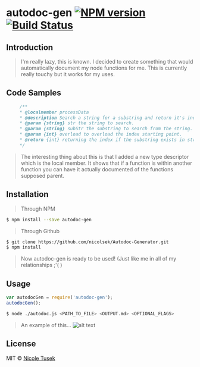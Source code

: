 # autodoc-gen [![NPM version](https://badge.fury.io/js/autodoc-gen.svg)](https://npmjs.org/package/autodoc-gen) [![Build Status](https://travis-ci.org/nicolsek/autodoc-gen.svg?branch=master)](https://travis-ci.org/nicolsek/autodoc-generator)

## Introduction

> I'm really lazy, this is known. I decided to create something that would automatically document my node functions for me. 
> This is currently really touchy but it works for my uses.

## Code Samples

```js
     /**
	 * @localmember processData
	 * @description Search a string for a substring and return it's index if it exists. If not return -1. 
	 * @param {string} str the string to search.
	 * @param {string} subStr the substring to search from the string.
	 * @param {int} overload to overload the index starting point.
	 * @return {int} returning the index if the substring exists in string, if not then it will return -1.
	 */
```

> The interesting thing about this is that I added a new type descriptor which is the local member. It shows that if a function is within another function you can have it actually documented of the functions supposed parent.

## Installation

> Through NPM

```sh
$ npm install --save autodoc-gen
```

> Through Github
```sh
$ git clone https://github.com/nicolsek/Autodoc-Generator.git
$ npm install
```
> Now autodoc-gen is ready to be used! (Just like me in all of my relationships ;'( )

## Usage

```js
var autodocGen = require('autodoc-gen');
autodocGen();
```

```sh
$ node ./autodoc.js <PATH_TO_FILE> <OUTPUT.md> <OPTIONAL_FLAGS>
```

> An example of this...
![alt text](https://image.prntscr.com/image/QLRIp-U1QlyvahQEgfc6sA.png)

## License

MIT © [Nicole Tusek](https://github.com/nicolsek)
